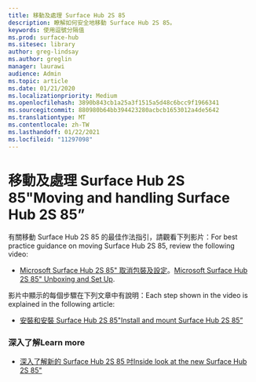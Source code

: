 ```yaml
---
title: 移動及處理 Surface Hub 2S 85
description: 瞭解如何安全地移動 Surface Hub 2S 85。
keywords: 使用逗號分隔值
ms.prod: surface-hub
ms.sitesec: library
author: greg-lindsay
ms.author: greglin
manager: laurawi
audience: Admin
ms.topic: article
ms.date: 01/21/2020
ms.localizationpriority: Medium
ms.openlocfilehash: 3890b843cb1a25a3f1515a5d48c6bcc9f1966341
ms.sourcegitcommit: 880980b64bb394423280acbcb1653012a4de5642
ms.translationtype: MT
ms.contentlocale: zh-TW
ms.lasthandoff: 01/22/2021
ms.locfileid: "11297098"
---
```

# <span data-ttu-id="c9514-104">移動及處理 Surface Hub 2S 85"</span><span class="sxs-lookup"><span data-stu-id="c9514-104">Moving and handling Surface Hub 2S 85”</span></span>

<span data-ttu-id="c9514-105">有關移動 Surface Hub 2S 85 的最佳作法指引，請觀看下列影片：</span><span class="sxs-lookup"><span data-stu-id="c9514-105">For best practice guidance on moving Surface Hub 2S 85, review the following video:</span></span> 
- <span data-ttu-id="c9514-106">[Microsoft Surface Hub 2S 85" 取消包裝及設定](https://aka.ms/Hub2S85Unboxing)。</span><span class="sxs-lookup"><span data-stu-id="c9514-106">[Microsoft Surface Hub 2S 85" Unboxing and Set Up](https://aka.ms/Hub2S85Unboxing).</span></span> 

<span data-ttu-id="c9514-107">影片中顯示的每個步驟在下列文章中有說明：</span><span class="sxs-lookup"><span data-stu-id="c9514-107">Each step shown in the video is explained in the following article:</span></span>

- [<span data-ttu-id="c9514-108">安裝和安裝 Surface Hub 2S 85"</span><span class="sxs-lookup"><span data-stu-id="c9514-108">Install and mount Surface Hub 2S 85”</span></span>](surface-hub-2s-85-install-mount.md)

### <span data-ttu-id="c9514-109">深入了解</span><span class="sxs-lookup"><span data-stu-id="c9514-109">Learn more</span></span>
- [<span data-ttu-id="c9514-110">深入了解新的 Surface Hub 2S 85 吋</span><span class="sxs-lookup"><span data-stu-id="c9514-110">Inside look at the new Surface Hub 2S 85"</span></span>](https://techcommunity.microsoft.com/t5/surface-it-pro-blog/inside-look-at-the-new-surface-hub-2s-85/ba-p/1721773)

